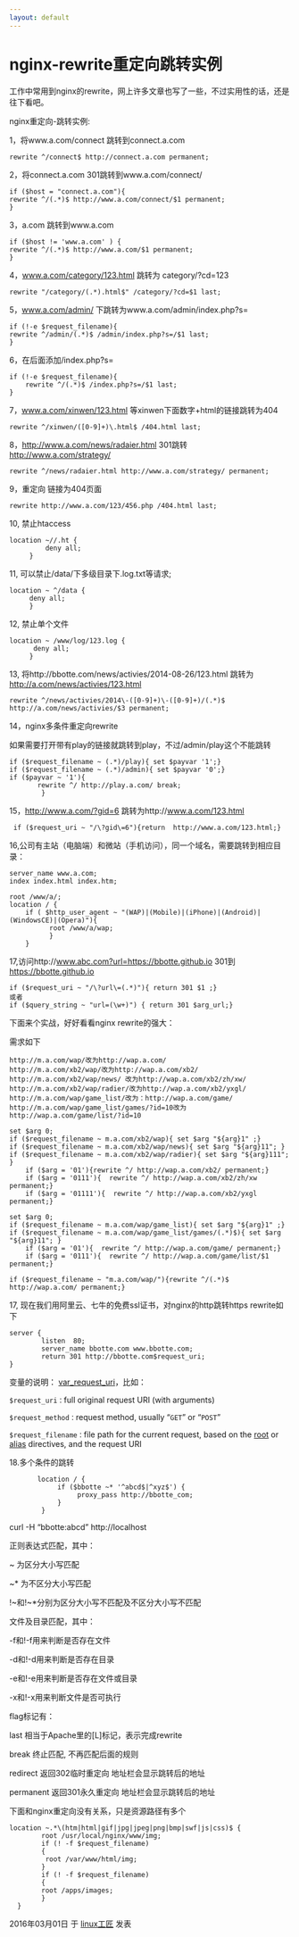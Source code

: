 ```yaml
---
layout: default
---
```


# nginx-rewrite重定向跳转实例

工作中常用到nginx的rewrite，网上许多文章也写了一些，不过实用性的话，还是往下看吧。

nginx重定向-跳转实例:

1，将www.a.com/connect 跳转到connect.a.com

```
rewrite ^/connect$ http://connect.a.com permanent;
```

2，将connect.a.com 301跳转到www.a.com/connect/

```
if ($host = "connect.a.com"){
rewrite ^/(.*)$ http://www.a.com/connect/$1 permanent;
}
```

3，a.com 跳转到www.a.com

```
if ($host != 'www.a.com' ) { 
rewrite ^/(.*)$ http://www.a.com/$1 permanent; 
}
```

4，www.a.com/category/123.html 跳转为 category/?cd=123

```
rewrite "/category/(.*).html$" /category/?cd=$1 last;
```

5，www.a.com/admin/ 下跳转为www.a.com/admin/index.php?s=

```
if (!-e $request_filename){
rewrite ^/admin/(.*)$ /admin/index.php?s=/$1 last;
}
```

6，在后面添加/index.php?s=

```
if (!-e $request_filename){
    rewrite ^/(.*)$ /index.php?s=/$1 last;
}
```

7，www.a.com/xinwen/123.html  等xinwen下面数字+html的链接跳转为404

```
rewrite ^/xinwen/([0-9]+)\.html$ /404.html last;
```

8，http://www.a.com/news/radaier.html 301跳转 http://www.a.com/strategy/

```
rewrite ^/news/radaier.html http://www.a.com/strategy/ permanent;
```

9，重定向 链接为404页面

```
rewrite http://www.a.com/123/456.php /404.html last;
```

10, 禁止htaccess

```
location ~//.ht {
         deny all;
     }
```

11, 可以禁止/data/下多级目录下.log.txt等请求;

```
location ~ ^/data {
     deny all;
     }
```

12, 禁止单个文件

```
location ~ /www/log/123.log {
      deny all;
     }
```

13, 将http://bbotte.com/news/activies/2014-08-26/123.html 跳转为 http://a.com/news/activies/123.html

```
rewrite ^/news/activies/2014\-([0-9]+)\-([0-9]+)/(.*)$ http://a.com/news/activies/$3 permanent;
```

14，nginx多条件重定向rewrite

如果需要打开带有play的链接就跳转到play，不过/admin/play这个不能跳转

```
if ($request_filename ~ (.*)/play){ set $payvar '1';}
if ($request_filename ~ (.*)/admin){ set $payvar '0';}
if ($payvar ~ '1'){
       rewrite ^/ http://play.a.com/ break;
        }
```

15，http://www.a.com/?gid=6 跳转为http://www.a.com/123.html

```
 if ($request_uri ~ "/\?gid\=6"){return  http://www.a.com/123.html;}
```

16,公司有主站（电脑端）和微站（手机访问），同一个域名，需要跳转到相应目录：

```
server_name www.a.com;
index index.html index.htm;
 
root /www/a/;
location / {
    if ( $http_user_agent ~ "(WAP)|(Mobile)|(iPhone)|(Android)|(WindowsCE)|(Opera)"){
          root /www/a/wap;
          }
    }
```

17,访问http://www.abc.com?url=https://bbotte.github.io 301到 https://bbotte.github.io

```
if ($request_uri ~ "/\?url\=(.*)"){ return 301 $1 ;}
或者
if ($query_string ~ "url=(\w+)") { return 301 $arg_url;}
```

下面来个实战，好好看看nginx rewrite的强大：

需求如下

```
http://m.a.com/wap/改为http://wap.a.com/
http://m.a.com/xb2/wap/改为http://wap.a.com/xb2/
http://m.a.com/xb2/wap/news/ 改为http://wap.a.com/xb2/zh/xw/
http://m.a.com/xb2/wap/radier/改为http://wap.a.com/xb2/yxgl/
http://m.a.com/wap/game_list/改为：http://wap.a.com/game/
http://m.a.com/wap/game_list/games/?id=10改为http://wap.a.com/game/list/?id=10
```

```
set $arg 0;
if ($request_filename ~ m.a.com/xb2/wap){ set $arg "${arg}1" ;}
if ($request_filename ~ m.a.com/xb2/wap/news){ set $arg "${arg}11"; }
if ($request_filename ~ m.a.com/xb2/wap/radier){ set $arg "${arg}111"; }
    if ($arg = '01'){rewrite ^/ http://wap.a.com/xb2/ permanent;}
    if ($arg = '0111'){  rewrite ^/ http://wap.a.com/xb2/zh/xw permanent;}
    if ($arg = '01111'){  rewrite ^/ http://wap.a.com/xb2/yxgl permanent;}
 
set $arg 0;
if ($request_filename ~ m.a.com/wap/game_list){ set $arg "${arg}1" ;}
if ($request_filename ~ m.a.com/wap/game_list/games/(.*)$){ set $arg "${arg}11"; }
    if ($arg = '01'){  rewrite ^/ http://wap.a.com/game/ permanent;}
    if ($arg = '0111'){  rewrite ^/ http://wap.a.com/game/list/$1 permanent;}
 
if ($request_filename ~ "m.a.com/wap/"){rewrite ^/(.*)$  http://wap.a.com/ permanent;}
```

17, 现在我们用阿里云、七牛的免费ssl证书，对nginx的http跳转https rewrite如下

```
server {
        listen  80;
        server_name bbotte.com www.bbotte.com;
        return 301 http://bbotte.com$request_uri;
}
```

变量的说明： [var_request_uri](http://nginx.org/en/docs/http/ngx_http_core_module.html#var_request_uri)，比如：

`$request_uri：`full original request URI (with arguments)

`$request_method：`request method, usually “`GET`” or “`POST`”

`$request_filename：`file path for the current request, based on the [root](http://nginx.org/en/docs/http/ngx_http_core_module.html#root) or [alias](http://nginx.org/en/docs/http/ngx_http_core_module.html#alias) directives, and the request URI

18.多个条件的跳转

```
       location / {
            if ($bbotte ~* '^abcd$|^xyz$') {
                 proxy_pass http://bbotte_com;
            }
        }
```

curl -H “bbotte:abcd” http://localhost

正则表达式匹配，其中：

~ 为区分大小写匹配

~* 为不区分大小写匹配

!~和!~*分别为区分大小写不匹配及不区分大小写不匹配

文件及目录匹配，其中：

-f和!-f用来判断是否存在文件

-d和!-d用来判断是否存在目录

-e和!-e用来判断是否存在文件或目录

-x和!-x用来判断文件是否可执行

flag标记有：

last 相当于Apache里的[L]标记，表示完成rewrite

break 终止匹配, 不再匹配后面的规则

redirect 返回302临时重定向 地址栏会显示跳转后的地址

permanent 返回301永久重定向 地址栏会显示跳转后的地址

下面和nginx重定向没有关系，只是资源路径有多个

```
location ~.*\(htm|html|gif|jpg|jpeg|png|bmp|swf|js|css)$ {
        root /usr/local/nginx/www/img;
        if (! -f $request_filename)
        {
         root /var/www/html/img;
        }
        if (! -f $request_filename)
        {
        root /apps/images;
        } 
  }
```

2016年03月01日 于 [linux工匠](https://bbotte.github.io/) 发表

